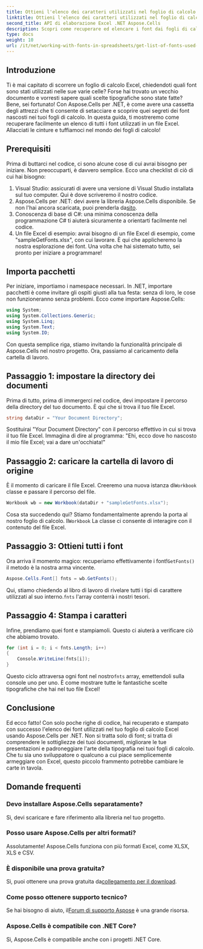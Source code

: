 ```yaml
---
title: Ottieni l'elenco dei caratteri utilizzati nel foglio di calcolo
linktitle: Ottieni l'elenco dei caratteri utilizzati nel foglio di calcolo
second_title: API di elaborazione Excel .NET Aspose.Cells
description: Scopri come recuperare ed elencare i font dai fogli di calcolo Excel utilizzando Aspose.Cells per .NET con questo tutorial semplice da seguire.
type: docs
weight: 10
url: /it/net/working-with-fonts-in-spreadsheets/get-list-of-fonts-used-in-spreadsheet/
---
```

## Introduzione
Ti è mai capitato di scorrere un foglio di calcolo Excel, chiedendoti quali font sono stati utilizzati nelle sue varie celle? Forse hai trovato un vecchio documento e vorresti sapere quali scelte tipografiche sono state fatte? Bene, sei fortunato! Con Aspose.Cells per .NET, è come avere una cassetta degli attrezzi che ti consente di setacciare e scoprire quei segreti dei font nascosti nei tuoi fogli di calcolo. In questa guida, ti mostreremo come recuperare facilmente un elenco di tutti i font utilizzati in un file Excel. Allacciati le cinture e tuffiamoci nel mondo dei fogli di calcolo!
## Prerequisiti
Prima di buttarci nel codice, ci sono alcune cose di cui avrai bisogno per iniziare. Non preoccuparti, è davvero semplice. Ecco una checklist di ciò di cui hai bisogno:
1. Visual Studio: assicurati di avere una versione di Visual Studio installata sul tuo computer. Qui è dove scriveremo il nostro codice.
2. Aspose.Cells per .NET: devi avere la libreria Aspose.Cells disponibile. Se non l'hai ancora scaricata, puoi prenderla da[sito](https://releases.aspose.com/cells/net/).
3. Conoscenza di base di C#: una minima conoscenza della programmazione C# ti aiuterà sicuramente a orientarti facilmente nel codice.
4. Un file Excel di esempio: avrai bisogno di un file Excel di esempio, come "sampleGetFonts.xlsx", con cui lavorare. È qui che applicheremo la nostra esplorazione dei font.
Una volta che hai sistemato tutto, sei pronto per iniziare a programmare!
## Importa pacchetti
Per iniziare, importiamo i namespace necessari. In .NET, importare pacchetti è come invitare gli ospiti giusti alla tua festa: senza di loro, le cose non funzioneranno senza problemi.
Ecco come importare Aspose.Cells:
```csharp
using System;
using System.Collections.Generic;
using System.Linq;
using System.Text;
using System.IO;
```
Con questa semplice riga, stiamo invitando la funzionalità principale di Aspose.Cells nel nostro progetto. Ora, passiamo al caricamento della cartella di lavoro.
## Passaggio 1: impostare la directory dei documenti
Prima di tutto, prima di immergerci nel codice, devi impostare il percorso della directory del tuo documento. È qui che si trova il tuo file Excel. 
```csharp
string dataDir = "Your Document Directory";
```
Sostituirai "Your Document Directory" con il percorso effettivo in cui si trova il tuo file Excel. Immagina di dire al programma: "Ehi, ecco dove ho nascosto il mio file Excel; vai a dare un'occhiata!"
## Passaggio 2: caricare la cartella di lavoro di origine
 È il momento di caricare il file Excel. Creeremo una nuova istanza di`Workbook` classe e passare il percorso del file. 
```csharp
Workbook wb = new Workbook(dataDir + "sampleGetFonts.xlsx");
```
 Cosa sta succedendo qui? Stiamo fondamentalmente aprendo la porta al nostro foglio di calcolo. Il`Workbook` La classe ci consente di interagire con il contenuto del file Excel. 
## Passaggio 3: Ottieni tutti i font
 Ora arriva il momento magico: recuperiamo effettivamente i font!`GetFonts()` il metodo è la nostra arma vincente.
```csharp
Aspose.Cells.Font[] fnts = wb.GetFonts();
```
 Qui, stiamo chiedendo al libro di lavoro di rivelare tutti i tipi di carattere utilizzati al suo interno.`fnts` l'array conterrà i nostri tesori.
## Passaggio 4: Stampa i caratteri
Infine, prendiamo quei font e stampiamoli. Questo ci aiuterà a verificare ciò che abbiamo trovato.
```csharp
for (int i = 0; i < fnts.Length; i++)
{
	Console.WriteLine(fnts[i]);
}
```
 Questo ciclo attraversa ogni font nel nostro`fnts` array, emettendoli sulla console uno per uno. È come mostrare tutte le fantastiche scelte tipografiche che hai nel tuo file Excel!
## Conclusione
Ed ecco fatto! Con solo poche righe di codice, hai recuperato e stampato con successo l'elenco dei font utilizzati nel tuo foglio di calcolo Excel usando Aspose.Cells per .NET. Non si tratta solo di font; si tratta di comprendere le sottigliezze dei tuoi documenti, migliorare le tue presentazioni e padroneggiare l'arte della tipografia nei tuoi fogli di calcolo. Che tu sia uno sviluppatore o qualcuno a cui piace semplicemente armeggiare con Excel, questo piccolo frammento potrebbe cambiare le carte in tavola. 
## Domande frequenti
### Devo installare Aspose.Cells separatamente?
Sì, devi scaricare e fare riferimento alla libreria nel tuo progetto. 
### Posso usare Aspose.Cells per altri formati?
Assolutamente! Aspose.Cells funziona con più formati Excel, come XLSX, XLS e CSV.
### È disponibile una prova gratuita?
 Sì, puoi ottenere una prova gratuita da[collegamento per il download](https://releases.aspose.com/).
### Come posso ottenere supporto tecnico?
 Se hai bisogno di aiuto, il[Forum di supporto Aspose](https://forum.aspose.com/c/cells/9) è una grande risorsa.
### Aspose.Cells è compatibile con .NET Core?
Sì, Aspose.Cells è compatibile anche con i progetti .NET Core.

